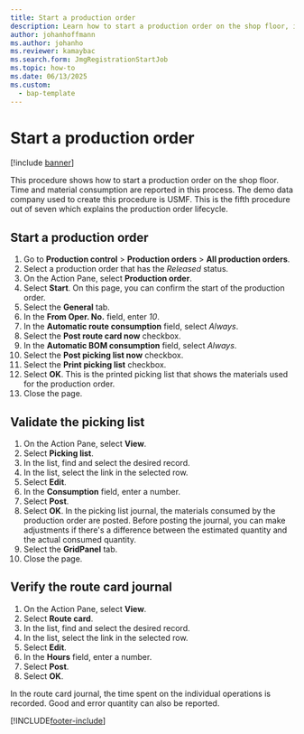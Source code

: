 ```yaml
---
title: Start a production order
description: Learn how to start a production order on the shop floor, including a step-by-step process for starting production orders using the USMF demo data company.
author: johanhoffmann
ms.author: johanho
ms.reviewer: kamaybac
ms.search.form: JmgRegistrationStartJob
ms.topic: how-to
ms.date: 06/13/2025
ms.custom: 
  - bap-template
---
```


# Start a production order

[!include [banner](../../includes/banner.md)]

This procedure shows how to start a production order on the shop floor. Time and material consumption are reported in this process. The demo data company used to create this procedure is USMF. This is the fifth procedure out of seven which explains the production order lifecycle.

## Start a production order

1. Go to **Production control** \> **Production orders** \> **All production orders**.
1. Select a production order that has the *Released* status.
1. On the Action Pane, select **Production order**.
1. Select **Start**. On this page, you can confirm the start of the production order.  
1. Select the **General** tab.
1. In the **From Oper. No.** field, enter *10*.
1. In the **Automatic route consumption** field, select *Always*.
1. Select the **Post route card now** checkbox.
1. In the **Automatic BOM consumption** field, select *Always*.
1. Select the **Post picking list now** checkbox.
1. Select the **Print picking list** checkbox.
1. Select **OK**. This is the printed picking list that shows the materials used for the production order.  
1. Close the page.

## Validate the picking list

1. On the Action Pane, select **View**.
2. Select **Picking list**.
3. In the list, find and select the desired record.
4. In the list, select the link in the selected row.
5. Select **Edit**.
6. In the **Consumption** field, enter a number.
7. Select **Post**.
8. Select **OK**. In the picking list journal, the materials consumed by the production order are posted. Before posting the journal, you can make adjustments if there's a difference between the estimated quantity and the actual consumed quantity.  
9. Select the **GridPanel** tab.
10. Close the page.

## Verify the route card journal

1. On the Action Pane, select **View**.
1. Select **Route card**.
1. In the list, find and select the desired record.
1. In the list, select the link in the selected row.
1. Select **Edit**.
1. In the **Hours** field, enter a number.
1. Select **Post**.
1. Select **OK**.

In the route card journal, the time spent on the individual operations is recorded. Good and error quantity can also be reported.  

[!INCLUDE[footer-include](../../../includes/footer-banner.md)]
